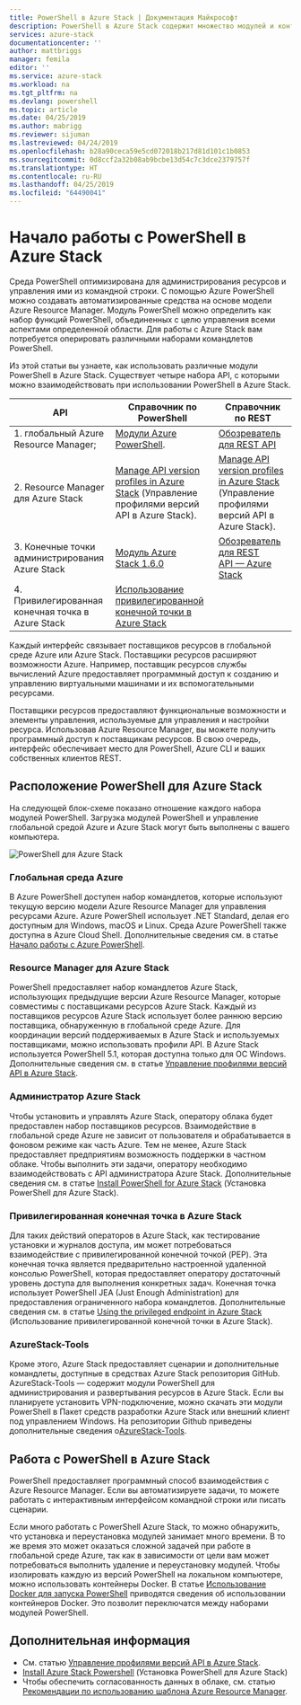 ```yaml
---
title: PowerShell в Azure Stack | Документация Майкрософт
description: PowerShell в Azure Stack содержит множество модулей и контекстов
services: azure-stack
documentationcenter: ''
author: mattbriggs
manager: femila
editor: ''
ms.service: azure-stack
ms.workload: na
ms.tgt_pltfrm: na
ms.devlang: powershell
ms.topic: article
ms.date: 04/25/2019
ms.author: mabrigg
ms.reviewer: sijuman
ms.lastreviewed: 04/24/2019
ms.openlocfilehash: b28a90ceca59e5cd072018b217d81d101c1b0853
ms.sourcegitcommit: 0d8ccf2a32b08ab9bcbe13d54c7c3dce2379757f
ms.translationtype: HT
ms.contentlocale: ru-RU
ms.lasthandoff: 04/25/2019
ms.locfileid: "64490041"
---
```

# <a name="get-started-with-powershell-on-azure-stack"></a>Начало работы с PowerShell в Azure Stack

Среда PowerShell оптимизирована для администрирования ресурсов и управления ими из командной строки. С помощью Azure PowerShell можно создавать автоматизированные средства на основе модели Azure Resource Manager. Модуль PowerShell можно определить как набор функций PowerShell, объединенных с целю управления всеми аспектами определенной области. Для работы с Azure Stack вам потребуется оперировать различными наборами командлетов PowerShell.

Из этой статьи вы узнаете, как использовать различные модули PowerShell в Azure Stack. Существует четыре набора API, с которыми можно взаимодействовать при использовании PowerShell в Azure Stack.

| API | Справочник по PowerShell | Справочник по REST |
| --- | --- | --- |
| 1. глобальный Azure Resource Manager; | [Модули Azure PowerShell](https://github.com/Azure/azure-powershell/blob/master/documentation/azure-powershell-modules.md). | [Обозреватель для REST API](https://docs.microsoft.com/rest/api/) |
| 2. Resource Manager для Azure Stack | [Manage API version profiles in Azure Stack](azure-stack-version-profiles.md) (Управление профилями версий API в Azure Stack). | [Manage API version profiles in Azure Stack](azure-stack-version-profiles.md) (Управление профилями версий API в Azure Stack). |
| 3. Конечные точки администрирования Azure Stack | [Модуль Azure Stack 1.6.0](https://docs.microsoft.com/powershell/azure/azure-stack/overview) | [Обозреватель для REST API — Azure Stack](https://docs.microsoft.com/rest/api/?term=Azure%20Azure%20Stack%20Admin) |
| 4.  Привилегированная конечная точка в Azure Stack | [Использование привилегированной конечной точки в Azure Stack](../operator/azure-stack-privileged-endpoint.md) | |

Каждый интерфейс связывает поставщиков ресурсов в глобальной среде Azure или Azure Stack. Поставщики ресурсов расширяют возможности Azure. Например, поставщик ресурсов службы вычислений Azure предоставляет программный доступ к созданию и управлению виртуальными машинами и их вспомогательными ресурсами.

Поставщики ресурсов предоставляют функциональные возможности и элементы управления, используемые для управления и настройки ресурса. Использовав Azure Resource Manager, вы можете получить программный доступ к поставщикам ресурсов. В свою очередь, интерфейс обеспечивает место для PowerShell, Azure CLI и ваших собственных клиентов REST.

## <a name="where-to-find-azure-stack-powershell"></a>Расположение PowerShell для Azure Stack

На следующей блок-схеме показано отношение каждого набора модулей PowerShell. Загрузка модулей PowerShell и управление глобальной средой Azure и Azure Stack могут быть выполнены с вашего компьютера.

![PowerShell для Azure Stack](media/azure-stack-powershell-overview/Azure-Stack-PowerShell.png)

### <a name="global-azure"></a>Глобальная среда Azure

В Azure PowerShell доступен набор командлетов, которые используют текущую версию модели Azure Resource Manager для управления ресурсами Azure. Azure PowerShell использует .NET Standard, делая его доступным для Windows, macOS и Linux. Среда Azure PowerShell также доступна в Azure Cloud Shell. Дополнительные сведения см. в статье [Начало работы с Azure PowerShell](https://docs.microsoft.com/powershell/azure/get-started-azureps).

### <a name="azure-stack-resource-manager"></a>Resource Manager для Azure Stack

PowerShell предоставляет набор командлетов Azure Stack, использующих предыдущие версии Azure Resource Manager, которые совместимы с поставщиками ресурсов Azure Stack. Каждый из поставщиков ресурсов Azure Stack использует более раннюю версию поставщика, обнаруженную в глобальной среде Azure. Для координации версий поддерживаемых в Azure Stack и используемых поставщиками, можно использовать профили API. В Azure Stack используется PowerShell 5.1, которая доступна только для ОС Windows. Дополнительные сведения см. в статье [Управление профилями версий API в Azure Stack](azure-stack-version-profiles.md).

### <a name="azure-stack-administrator"></a>Администратор Azure Stack

Чтобы установить и управлять Azure Stack, оператору облака будет предоставлен набор поставщиков ресурсов. Взаимодействие в глобальной среде Azure не зависит от пользователя и обрабатывается в фоновом режиме как часть Azure. Тем не менее, Azure Stack предоставляет предприятиям возможность поддержки в частном облаке. Чтобы выполнить эти задачи, оператору необходимо взаимодействовать с API администратора Azure Stack. Дополнительные сведения см. в статье [Install PowerShell for Azure Stack](../operator/azure-stack-powershell-install.md) (Установка PowerShell для Azure Stack).

### <a name="azure-stack-privileged-endpoint"></a>Привилегированная конечная точка в Azure Stack

Для таких действий операторов в Azure Stack, как тестирование установки и журналов доступа, им может потребоваться взаимодействие с привилегированной конечной точкой (PEP). Эта конечная точка является предварительно настроенной удаленной консолью PowerShell, которая предоставляет оператору достаточный уровень доступа для выполнения конкретных задач. Конечная точка использует PowerShell JEA (Just Enough Administration) для предоставления ограниченного набора командлетов. Дополнительные сведения см. в статье [Using the privileged endpoint in Azure Stack](../operator/azure-stack-privileged-endpoint.md) (Использование привилегированной конечной точки в Azure Stack).

### <a name="azurestack-tools"></a>AzureStack-Tools

Кроме этого, Azure Stack предоставляет сценарии и дополнительные командлеты, доступные в средствах Azure Stack репозитория GitHub. AzureStack-Tools — содержит модули PowerShell для администрирования и развертывания ресурсов в Azure Stack. Если вы планируете установить VPN-подключение, можно скачать эти модули PowerShell в Пакет средств разработки Azure Stack или внешний клиент под управлением Windows. На репозитории Github приведены дополнительные сведения о[AzureStack-Tools](https://github.com/Azure/AzureStack-Tools).

## <a name="working-with-powershell-on-azure-stack"></a>Работа с PowerShell в Azure Stack

PowerShell предоставляет программный способ взаимодействия с Azure Resource Manager. Если вы автоматизируете задачи, то можете работать с интерактивным интерфейсом командной строки или писать сценарии.

Если много работать с PowerShell Azure Stack, то можно обнаружить, что установка и переустановка модулей занимает много времени. В то же время это может оказаться сложной задачей при работе в глобальной среде Azure, так как в зависимости от цели вам может потребоваться выполнить удаление и переустановку модулей. Чтобы изолировать каждую из версий PowerShell на локальном компьютере, можно использовать контейнеры Docker. В статье [Использование Docker для запуска PowerShell](azure-stack-powershell-user-docker.md) приводятся сведения об использовании контейнеров Docker. Это позволит переключатся между наборами модулей PowerShell.


## <a name="next-steps"></a>Дополнительная информация

- См. статью [Управление профилями версий API в Azure Stack](azure-stack-version-profiles.md).
- [Install Azure Stack Powershell](../operator/azure-stack-powershell-install.md) (Установка PowerShell для Azure Stack)
- Чтобы обеспечить согласованность данных в облаке, см. статью [Рекомендации по использованию шаблона Azure Resource Manager](azure-stack-develop-templates.md).